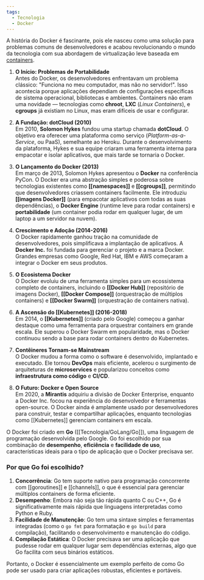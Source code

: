 ```yaml
---
tags:
  - Tecnologia
  - Docker
---
```

A história do Docker é fascinante, pois ele nasceu como uma solução para problemas comuns de desenvolvedores e acabou revolucionando o mundo da tecnologia com sua abordagem de virtualização leve baseada em [containers](Container.md).

1. **O Início: Problemas de Portabilidade**  
    Antes do Docker, os desenvolvedores enfrentavam um problema clássico: "Funciona no meu computador, mas não no servidor!". Isso acontecia porque aplicações dependiam de configurações específicas de sistema operacional, bibliotecas e ambientes. Containers não eram uma novidade — tecnologias como **chroot**, **LXC** (_Linux Containers_), e **cgroups** já existiam no Linux, mas eram difíceis de usar e configurar.
    
2. **A Fundação: dotCloud (2010)**  
    Em 2010, **Solomon Hykes** fundou uma startup chamada **dotCloud**. O objetivo era oferecer uma plataforma como serviço (_Platform-as-a-Service_, ou PaaS), semelhante ao Heroku. Durante o desenvolvimento da plataforma, Hykes e sua equipe criaram uma ferramenta interna para empacotar e isolar aplicativos, que mais tarde se tornaria o Docker.
    
3. **O Lançamento do Docker (2013)**  
    Em março de 2013, Solomon Hykes apresentou o **Docker** na conferência PyCon. O Docker era uma abstração simples e poderosa sobre tecnologias existentes como **[[namespaces]]** e **[[cgroups]]**, permitindo que desenvolvedores criassem containers facilmente. Ele introduziu **[[imagens Docker]]** (para empacotar aplicativos com todas as suas dependências), o **Docker Engine** (runtime leve para rodar containers) e **portabilidade** (um container podia rodar em qualquer lugar, de um laptop a um servidor na nuvem).
    
4. **Crescimento e Adoção (2014-2016)**  
    O Docker rapidamente ganhou tração na comunidade de desenvolvedores, pois simplificava a implantação de aplicativos. A **Docker Inc.** foi fundada para gerenciar o projeto e a marca Docker. Grandes empresas como Google, Red Hat, IBM e AWS começaram a integrar o Docker em seus produtos.
    
5. **O Ecosistema Docker**  
    O Docker evoluiu de uma ferramenta simples para um ecossistema completo de containers, incluindo o **[[Docker Hub]]** (repositório de imagens Docker), **[[Docker Compose]]** (orquestração de múltiplos containers) e **[[Docker Swarm]]** (orquestração de containers nativa).
    
6. **A Ascensão do [[Kubernetes]] (2016-2018)**  
    Em 2014, o **[[Kubernetes]]** (criado pelo Google) começou a ganhar destaque como uma ferramenta para orquestrar containers em grande escala. Ele superou o Docker Swarm em popularidade, mas o Docker continuou sendo a base para rodar containers dentro do Kubernetes.
    
7. **Contêineres Tornam-se Mainstream**  
    O Docker mudou a forma como o software é desenvolvido, implantado e executado. Ele tornou **DevOps** mais eficiente, acelerou o surgimento de arquiteturas de **microservices** e popularizou conceitos como **infraestrutura como código** e **CI/CD**.
    
8. **O Futuro: Docker e Open Source**  
    Em 2020, a **Mirantis** adquiriu a divisão de Docker Enterprise, enquanto a Docker Inc. focou na experiência do desenvolvedor e ferramentas open-source. O Docker ainda é amplamente usado por desenvolvedores para construir, testar e compartilhar aplicações, enquanto tecnologias como [[Kubernetes]] gerenciam containers em escala.

O Docker foi criado em **Go** ([[Tecnologia/GoLang/Go]]), uma linguagem de programação desenvolvida pelo Google. Go foi escolhido por sua combinação de **desempenho**, **eficiência** e **facilidade de uso**, características ideais para o tipo de aplicação que o Docker precisava ser.

### **Por que Go foi escolhido?**

1. **Concorrência**: Go tem suporte nativo para programação concorrente com [[goroutines]] e [[channels]], o que é essencial para gerenciar múltiplos containers de forma eficiente.
2. **Desempenho**: Embora não seja tão rápida quanto C ou C++, Go é significativamente mais rápida que linguagens interpretadas como Python e Ruby.
3. **Facilidade de Manutenção**: Go tem uma sintaxe simples e ferramentas integradas (como o `go fmt` para formatação e `go build` para compilação), facilitando o desenvolvimento e manutenção do código.
4. **Compilação Estática**: O Docker precisava ser uma aplicação que pudesse rodar em qualquer lugar sem dependências externas, algo que Go facilita com seus binários estáticos.

Portanto, o Docker é essencialmente um exemplo perfeito de como Go pode ser usado para criar aplicações robustas, eficientes e portáveis.